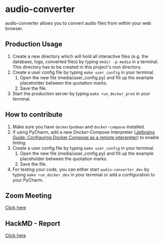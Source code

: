 # audio-converter

audio-converter allows you to convert audio files from within your web browser.

## Production Usage

1. Create a new directory which will hold all interactive files (e.g. the database, logs, converted files) by typing
   `mkdir -p media` in a terminal. This directory has to be created in this project's root directory.
2. Create a user config file by typing `make user_config` in your terminal.
    1. Open the new file (media/user_config.py) and fill up the example placeholder between the quotation marks.
    2. Save the file.
3. Start the production server by typing `make run_docker_prod` in your terminal.

## How to contribute

1. Make sure you have `docker`/`podman` and `docker-compose` installed.
2. If using PyCharm, add a new *Docker-Compose* Interpreter
   ([Jetbrains Guide: Configuring Docker Compose as a remote interpreter](https://www.jetbrains.com/help/pycharm/using-docker-compose-as-a-remote-interpreter.html#tw))
   to enable linting.
3. Create a user config file by typing `make user_config` in your terminal.
    1. Open the new file (media/user_config.py) and fill up the example placeholder between the quotation marks.
    2. Save the file.
4. For testing your code, you can either start `audio-converter_dev` by typing `make run_docker_dev` in your terminal or add
   a configuration to your PyCharm.

## Zoom Meeting

[Click here](https://hs-augsburg.zoom.us/j/94338900433?pwd=a2NhUDJMRk1OeTYwMnZpQ3lJbXo1UT09)

## HackMD - Report

[Click here](https://hackmd.io/ymKcuO0yQ0azINDnV-Y3rw?both#)
